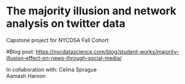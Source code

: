 # The majority illusion and network analysis on twitter data

Capstone project for NYCDSA Fall Cohort

#Blog post:
https://nycdatascience.com/blog/student-works/majority-illusion-effect-on-news-through-social-media/

In collaboration with:
  Celina Sprague <br>
  Aamash Haroon
